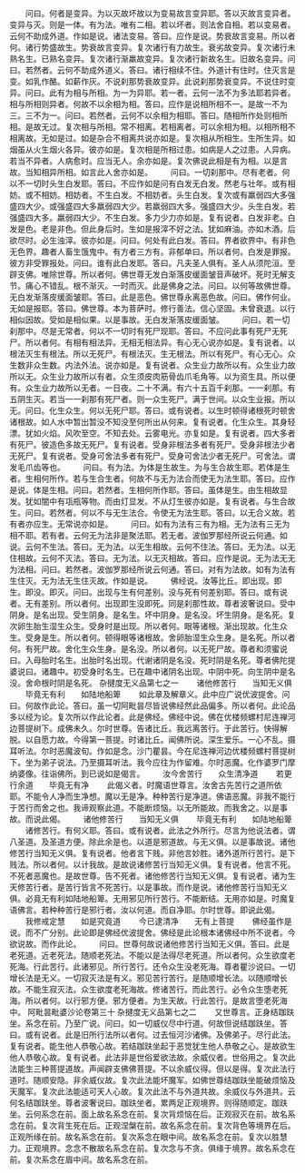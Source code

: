 <!-- { "loadSidebar": true } -->
　　问曰。何者是变异。为以灭故坏故以为变易故言变异耶。答以灭故言变异者。变异与灭。则是一体。有为法。唯有二相。若以坏者。则法舍自相。若以变易者。云何不助成外道。作如是说。诸法变易。答曰。应作是说。势衰故言变易。所以者何。诸行势盛故生。势衰故言变异。复次诸行有力故生。衰劣故变异。复次诸行未熟名生。已熟名变异。复次诸行渐羸故变异。复次诸行新故名生。旧故名变异。问曰。若然者。云何不助成外道义。答曰。诸行相续不住。外道计有住时。住灭言是变。如乳作酪。如薪作灰。不说刹那势衰故变异。此说刹那势衰变异。不说住时变异。问曰。此有为相与所相。为一为异耶。若一者。云何一法不为多法耶若异者。相与所相则异者。何故不以余相为相。答曰。应作是说相所相不一。是故一不为三。三不为一。问曰。若然者。云何不以余相为相耶。答曰。随相所作处则相所相。是故无过。复次相与所相。常不相离。若相离者。可以余相为相。以相所相不相离故。无如是过。如是杂合不相离共说亦如是。复次相从所相生。生所生异。如烟虽从火生烟火各异。彼亦如是。复次相是所相过患。如病是人之过患。人异病。若当不异者。人病愈时。应当无人。余亦如是。复次佛说此相是有为相。以是言故。当知相异所相。如言此人舍亦如是。
　　问曰。一切刹那中。尽有老者。何以不一切时头生白发耶。答曰。不应作如是问有白发无白发。然老与壮年。或有相妨。或不相妨。相妨者。不生白发。不相妨者。头生白发。复次或有羸弱四大多强盛四大少。或强盛四大多羸弱四大少。若羸弱四大多。强盛四大少。头生白发。若强盛四大多。羸弱四大少。不生白发。多力少力亦如是。复有说者。白发非老。白发是色。老是非色。但此身后时。生如是报滓不好之法。犹如麻油。亦如木酒。后欲尽时。必生浊滓。彼亦如是。问曰。何处有此白发。答曰。界者欲界中。有非色无色界。趣者人畜生饿鬼中。有方者三方有。非郁单曰。所以者何。白发是罪报。彼方非受罪报处。问曰。谁有此白发耶。答曰。凡夫圣人俱有。圣人从须陀洹。至辟支佛。唯除世尊。所以者何。佛世尊无发白渐落皮缓面皱音声破坏。死时无解支节。痛心不错乱。根不渐灭。一时而灭。此是佛身之法。问曰。以何等故佛世尊。无白发渐落皮缓面皱耶。答曰。此是恶色。佛世尊永离恶色故。问曰。佛作何业。无如是报耶。答曰。佛世尊。本为菩萨时。修行善法。信心坚固。未曾衰退。以行相似因故。受如是相似果。以是事故。无白发渐落皮缓面皱。
　　问曰。若一切刹那中。尽是无常者。何以不一切时有死尸现耶。答曰。不应问此事有死尸无死尸。所以者何。有相有相法异。无相无相法异。有心无心说亦如是。复有说者。以根法灭生有根法。所以无死尸。有根法灭。生无根法。所以有死尸。有心无心。众生数非众生数。内法外法。说亦如是。复有说者。众生业力故所以有。众生业力故所以无。众生业力故所以有者。众生须皮肉筋骨齿爪毛角等。以为资生具。所以便有。众生业力故所以无者。一日夜。二十不满。有六十五百千刹那。一一刹那。有五阴生灭。若当一一刹那有死尸者。则一众生死尸。满于世间。以众生业报。所以无。问曰。化生众生。何以无死尸耶。答曰。或有说者。以生时顿得诸根死时顿舍诸根故。如人水中暂出暂没不知没至何所出从何来。复有说者。化生众生。其身轻漂。犹如火焰。风吹至空。不知去处。云雾电光。亦复如是。复有说者。四大多者有死尸。彼造色多故无死尸。复有说者。受身非根法多者有死尸。受身非根法少者无死尸。复有说者。受身可舍法多者有死尸。受身可舍法少者无死尸。可舍法。谓发毛爪齿等也。
　　问曰。有为法。为体是生故生。为与生合故生耶。若体是生者。生相何所作。若与生合生者。何故不与无为法合而使无为法生耶。答曰。应作是说。体是生相。问曰。若然者。生相何所作耶。答曰。虽体是生。由生相故显发。犹如闇中有瓨瓶等物。而由灯显发。不从灯生彼亦如是。复有说者。与生合故生。问曰。若然者。何以不与无生法合。令使无为法生耶。答曰。以无合义故。若有者亦应生。无常说亦如是。
　　问曰。如有为法有三有为相。无为法有三无为相不耶。若有者。云何无为法非是聚法耶。若无者。波伽罗那经所说云何通。如说。云何不生法。答曰。无为法。以无生相故。云何不住法。答曰。无为法。以无住相故。云何不灭法。答曰。无为法。以无灭相故。答曰。应作是说。无为法无无为法相。问曰。若然者。波伽罗那经所说云何通。答曰。对有为法故。如有为法有生住灭。无为法无生住灭故。作如是说。
　　佛经说。汝等比丘。即出现。即生。即没。即灭。问曰。出现与生有何差别。没与死有何差别耶。答曰。或有说者。无有差别。所以者何。出现即生没即死。同是刹那性故。尊者波奢说曰。受中阴身。是名出现。受生阴身。是名生。坏中阴身。是名没。坏生阴身。是名死。复次卵生胎生湿生众生。受身时是出现。所以者何。眼等诸根。渐出现故。化生众生。受身是生。所以者何。顿得眼等诸根故。舍卵胎湿生众生身。是名死。所以者何。有死尸故。舍化生众生身。是名没。所以者何。以无死尸故。尊者和须蜜说曰。入母胎时名生。出胎时名出现。代谢诸阴是名没。死时阴是名死。尊者佛陀提婆说曰。诸趣中。初受身时名生。已在趣中诸阴名出现。中阴中死。向生阴中是名没。舍命根时阴是名死。
杂揵度无义品第七之一
　　诸他修苦行　　当知无义俱
　　毕竟无有利　　如陆地船箄
　　如此章及解章义。此中应广说优波提舍。问曰。何故作此论。答曰。虽一切阿毗昙尽皆说佛经然此品偏多。所以者何。此论品多以经为论。复次所以作此论者。此是佛经。佛经中说。佛在优楼频螺村尼连禅河边菩提树下。成佛未久。尔时世尊。告诸比丘。我远离苦行。于此苦行。快得解脱。以自愿力故。今得第一菩提。时诸比丘。闻佛所说。深生爱乐。一心不乱。摄耳听法。尔时恶魔波旬。作如是念。沙门瞿昙。今在尼连禅河边优楼频螺村菩提树下。坐为弟子说法。乃至摄耳听法。我今应往为作留难。尔时恶魔。化作婆罗门摩纳婆像。往诣佛所。到已说如是偈言。
　　汝今舍苦行　　众生清净道
　　若更行余道　　毕竟无有净
　　此偈义者。时魔语世尊言。汝舍古先苦行之道所依耶。不能令人净而生净想。魔以无是净。种种苦行是净道。佛语恶魔。非我不能行于苦行而舍之也。我谛观察此道。不能断烦恼。以无所能故。而我舍之。以是事故。而说此偈。
　　诸他修苦行　　当知无义俱
　　毕竟无有利　　如陆地船箄
　　诸修苦行。有何义耶。答曰。或有说者。此法之外所行。尽言为他说法者。谓八圣道。及圣道方便。除此余是也。以道是邪道故。与无义俱。以是事故说。诸他修苦行当知无义俱。复有说者。他者言下贱。非他言妙胜。诸外道所行苦行。是下贱法。所以者何。以计我故。是故说诸修苦行当知无义俱。复有说者。他言不死。不死者恶魔也。是故世尊。告不死者。诸他修苦行当知无义俱。复有说者。诸为生天修苦行者。是苦行皆言不死苦行。以是事故。而作是说。诸他修苦行当知无义俱。必竟无有利如陆地船箄。无用邪见所行苦行。不能断结。无用亦如是。时魔复语佛言。若种种苦行是邪行者。汝以何道。而自净耶。尔时世尊。即说此偈。
　　我修戒定慧　　如是究竟道
　　今已逮清净　　无有上菩提
　　佛经虽作是说。而不广分别。此论即是佛经优波提舍。佛经是此论根本诸佛经中所不说者。今欲说故。而作此论。
　　问曰。世尊何故说诸他修苦行当知无义俱。答曰。此是老死道。近老死法。随顺老死法。不能以是法得尽老死道。所以者何。众生欲度老死海。行此苦行。此诸邪见。所行苦行。还令众生没老死海。尊者瞿沙说曰。一切增长法是无义。一切寂灭法是有义。邪见苦行苦行。是随顺增长法。以随顺增长故。不能生寂灭法。众生欲度老死海故。修诸苦行。而此苦行。必令众生堕老死海。所以者何。以行邪方便。邪方便者。为生天故。行此苦行。是故言堕老死海中。
阿毗昙毗婆沙论卷第三十
杂揵度无义品第七之二
　　又世尊言。正身结跏趺坐。系念在前。乃至广说。问曰。如一切威仪尽中行道。何故但说结跏趺坐。答曰。或有说者。此是旧所行法所以者何。过去恒河沙诸佛。及佛弟子。尽行此法。复有说者。能生他人恭敬心故。若结跏趺坐起于恶觉犹生他人恭敬之心。是故欲生他人恭敬心故。复有说者。此法非是世俗爱欲法故。余威仪者。世俗用之。复次此法能生三种菩提道故。声闻辟支佛佛菩提。不以余威仪得。但以是得。复次此法行道时。随顺安隐。非余威仪故。复次此法能坏魔军。如佛世尊结跏趺坐能破烦恼及天魔军。复次此法能适可天人心故。复次此法不与外道共故。余威仪与外道共。云何名结跏趺坐。尊者波奢说曰。跏趺坐者。累两足正观境界。则得随顺定。跏趺坐。云何系念在前。面上故名系念在前。复次背烦恼在后。正观寂灭在前。故名系念在前。复次背生死在后。正观涅槃在前。故名系念在前。复次背色等境界在后。正观所缘在前。故名系念在前。复次系念在眼中间。故名系念在前。复次以胜慧力。正观境界。念念不散故名系念在前。复次念与不贪。俱缘于境界。故名系念在前。复次系念在眉中间。故名系念在前。
